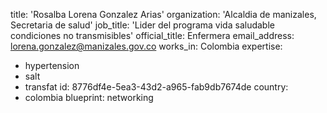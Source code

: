 title: 'Rosalba Lorena Gonzalez Arias'
organization: 'Alcaldia de manizales, Secretaria de salud'
job_title: 'Lider del programa vida saludable condiciones no transmisibles'
official_title: Enfermera
email_address: lorena.gonzalez@manizales.gov.co
works_in: Colombia
expertise:
  - hypertension
  - salt
  - transfat
id: 8776df4e-5ea3-43d2-a965-fab9db7674de
country:
  - colombia
blueprint: networking
